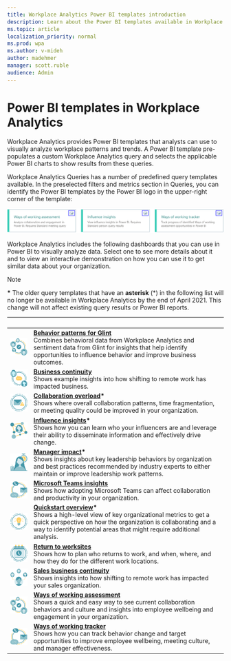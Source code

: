 ```yaml
---
title: Workplace Analytics Power BI templates introduction
description: Learn about the Power BI templates available in Workplace Analytics that you can use to run a query, export its results, and visualize them in Power BI
ms.topic: article
localization_priority: normal
ms.prod: wpa
ms.author: v-mideh
author: madehmer
manager: scott.ruble
audience: Admin
---
```


# Power BI templates in Workplace Analytics

Workplace Analytics provides Power BI templates that analysts can use to visually analyze workplace patterns and trends. A Power BI template pre-populates a custom Workplace Analytics query and selects the applicable Power BI charts to show results from these queries.

Workplace Analytics Queries has a number of predefined query templates available. In the preselected filters and metrics section in Queries, you can identify the Power BI templates by the Power BI logo in the upper-right corner of the template:

   ![Power BI logo in query cards](../Images/WpA/tutorials/pbi-queries.png)

Workplace Analytics includes the following dashboards that you can use in Power BI to visually analyze data. Select one to see more details about it and to view an interactive demonstration on how you can use it to get similar data about your organization.

>[!Note]
>**&#42;** The older query templates that have an **asterisk** (&#42;) in the following list will no longer be available in Workplace Analytics by the end of April 2021. This change will not affect existing query results or Power BI reports.

| &nbsp; | &nbsp; |
|------|-------|
|![Behavior patterns icon](../images/wpa/playbooks/cross-group-collab-32x32.svg) |[**Behavior patterns for Glint**](./power-bi-glint.md) <br>Combines behavioral data from Workplace Analytics and sentiment data from Glint for insights that help identify opportunities to influence behavior and improve business outcomes.|
|![Business communication icon](../images/wpa/playbooks/manager-coaching-32x32.svg) |[**Business continuity**](./power-bi-bc.md)<br>Shows example insights into how shifting to remote work has impacted business. |
|![Collaboration overload icon](../images/wpa/playbooks/email-overload-64x64.svg) |[**Collaboration overload**](./power-bi-collab-overload.md)**&#42;** <br>Shows where overall collaboration patterns, time fragmentation, or meeting quality could be improved in your organization. |
|![Influencer icon](../images/wpa/playbooks/influencer-32x32.svg) |[**Influence insights**](./pbi-influence-db.md)**&#42;** <br>Shows how you can learn who your influencers are and leverage their ability to disseminate information and effectively drive change. |
|![Manager impact icon](../images/wpa/playbooks/wellbeing-64x64.svg) |[**Manager impact**](./power-bi-manager-impact.md)**&#42;** <br>Shows insights about key leadership behaviors by organization and best practices recommended by industry experts to either maintain or improve leadership work patterns. |
|![Microsoft Teams insights icon](../images/wpa/playbooks/efficient-communications-32x32.svg) |[**Microsoft Teams insights**](./power-bi-teams.md) <br>Shows how adopting Microsoft Teams can affect collaboration and productivity in your organization. |
|![Quickstart icon](../images/wpa/playbooks/focus-64x64.svg) |[**Quickstart overview**](./power-bi-quickstart.md)**&#42;** <br>Shows a high-level view of key organizational metrics to get a quick perspective on how the organization is collaborating and a way to identify potential areas that might require additional analysis. |
|![Return to work icon](../images/wpa/playbooks/meetings-32x32.svg) |[**Return to worksites**](./power-bi-return-tw.md) <br>Shows how to plan who returns to work, and when, where, and how they do for the different work locations. |
|![Sales business continuity icon](../images/wpa/playbooks/manage-connectedness-32x32.svg) |[**Sales business continuity**](./pbi-bc-sales.md) <br>Shows insights into how shifting to remote work has impacted your sales organization.|
|![Ways of working assessment icon](../images/wpa/playbooks/cross-group-collab-32x32.svg) |[**Ways of working assessment**](./power-bi-collab-assess.md) <br>Shows a quick and easy way to see current collaboration behaviors and culture and insights into employee wellbeing and engagement in your organization. |
|![Ways of working tracker icon](../images/wpa/playbooks/efficient-communications-32x32.svg) |[**Ways of working tracker**](./power-bi-collab-track.md) <br>Shows how you can track behavior change and target opportunities to improve employee wellbeing, meeting culture, and manager effectiveness. |
